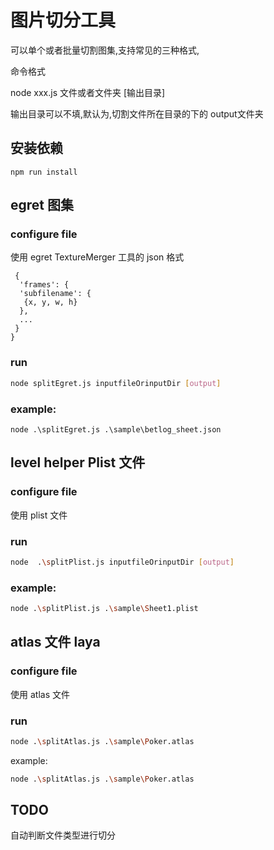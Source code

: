 # 图片切分工具

可以单个或者批量切割图集,支持常见的三种格式,

命令格式

node xxx.js 文件或者文件夹 [输出目录]

输出目录可以不填,默认为,切割文件所在目录的下的 output文件夹



## 安装依赖

```
npm run install
```





## egret 图集

### configure file

使用 egret TextureMerger 工具的 json 格式

```
 {
  'frames': {
  'subfilename': {
   {x, y, w, h}
  },
  ...
 }
}
```

### run

```sh
node splitEgret.js inputfileOrinputDir [output]
```

### example:

```shell
node .\splitEgret.js .\sample\betlog_sheet.json
```





## level helper Plist 文件

### configure file

使用 plist 文件

### run

```sh
node  .\splitPlist.js inputfileOrinputDir [output]
```

### example:

```sh
node .\splitPlist.js .\sample\Sheet1.plist
```



## atlas 文件 laya

### configure file

使用 atlas 文件

### run

```sh
node .\splitAtlas.js .\sample\Poker.atlas 
```



example:

```bash
node .\splitAtlas.js .\sample\Poker.atlas 
```



## TODO

自动判断文件类型进行切分
